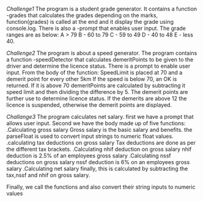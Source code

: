 *Challenge1*
The program is a student grade generator.
It contains a function -grades that calculates the grades depending on the marks, function(grades) is called at the end and it display the grade using console.log.
There is also a -prompt that enables user input.
The grade ranges are as below:
 A > 79
 B - 60 to 79
 C - 59 to 49
 D - 40 to 48
 E - less 40.

*Challenge2*
The program is about a speed generator.
The program contains a function -speedDetector that calculates demeritPoints to be given to the driver and determine the licence status.
There is a prompt to enable user input.
From the body of the function: SpeedLimit is placed at 70 and a demerit point for every other 5km
If the speed is below 70, an OK is returned. 
If it is above 70 demeritPoints are calculated by subtracting it speed limit and then dividing the difference by 5.
The demerit points are further use to determine licence status.
If the demerits are above 12 the licence is suspended, otherwise the demerit points are displayed.

*Challange3*
The program calculates net salary.
first we have a prompt that allows user input.
Second we have the body made up of five functions:
.Calculating gross salary
    Gross salary is the basic salary and benefits. the parseFloat is used to convert input strings to numeric float values.
.calculating tax deductions on gross salary
    Tax deductions are done as per the different tax brackets.
.Calculating nhif deduction on gross salary
    nhif deduction is 2.5% of an employees gross salary 
.Calculating nssf deductions on gross salary 
    nssf deduction is 6% on an employees gross salary
.Calculating net salary
    finally, this is calculated by subtracting the tax,nssf and nhif on gross salary.

Finally, we call the functions and also convert their string inputs to numeric values

